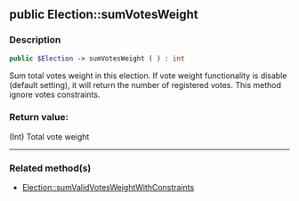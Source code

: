 ## public Election::sumVotesWeight

### Description    

```php
public $Election -> sumVotesWeight ( ) : int
```

Sum total votes weight in this election. If vote weight functionality is disable (default setting), it will return the number of registered votes. This method ignore votes constraints.
    

### Return value:   

(Int) Total vote weight


---------------------------------------

### Related method(s)      

* [Election::sumValidVotesWeightWithConstraints](../Election%20Class/public%20Election--sumValidVotesWeightWithConstraints.md)    
